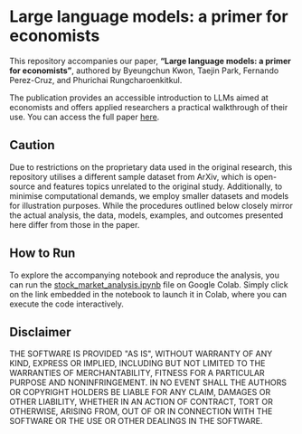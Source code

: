 # Large language models: a primer for economists

This repository accompanies our paper, **“Large language models: a primer for economists”**, authored by Byeungchun Kwon, Taejin Park, Fernando Perez-Cruz, and Phurichai Rungcharoenkitkul.

The publication provides an accessible introduction to LLMs aimed at economists and offers applied researchers a practical walkthrough of their use. You can access the full paper [here](https://www.bis.org/publ/qtrpdf/r_qt2412b.htm).

## Caution

Due to restrictions on the proprietary data used in the original research, this repository utilises a different sample dataset from ArXiv, which is open-source and features topics unrelated to the original study. Additionally, to minimise computational demands, we employ smaller datasets and models for illustration purposes. While the procedures outlined below closely mirror the actual analysis, the data, models, examples, and outcomes presented here differ from those in the paper.

## How to Run

To explore the accompanying notebook and reproduce the analysis, you can run the [stock_market_analysis.ipynb](https://colab.research.google.com/github/bis-med-it/LLM_Primer_for_Economists/blob/main/stock_market_analysis.ipynb) file on Google Colab.
Simply click on the link embedded in the notebook to launch it in Colab, where you can execute the code interactively.

## Disclaimer 

THE SOFTWARE IS PROVIDED "AS IS", WITHOUT WARRANTY OF ANY KIND, EXPRESS OR IMPLIED, INCLUDING BUT NOT LIMITED TO THE WARRANTIES OF MERCHANTABILITY, FITNESS FOR A PARTICULAR PURPOSE AND NONINFRINGEMENT. IN NO EVENT SHALL THE AUTHORS OR COPYRIGHT HOLDERS BE LIABLE FOR ANY CLAIM, DAMAGES OR OTHER LIABILITY, WHETHER IN AN ACTION OF CONTRACT, TORT OR OTHERWISE, ARISING FROM, OUT OF OR IN CONNECTION WITH THE SOFTWARE OR THE USE OR OTHER DEALINGS IN THE SOFTWARE. 
